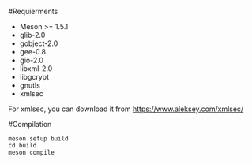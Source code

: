 #Requierments

- Meson >= 1.5.1
- glib-2.0
- gobject-2.0
- gee-0.8
- gio-2.0
- libxml-2.0
- libgcrypt
- gnutls
- xmlsec

For xmlsec, you can download it from https://www.aleksey.com/xmlsec/

#Compilation

```
meson setup build
cd build
meson compile
```
